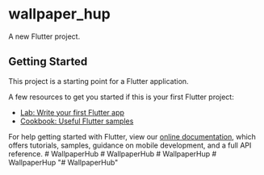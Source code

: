 # wallpaper_hup

A new Flutter project.

## Getting Started

This project is a starting point for a Flutter application.

A few resources to get you started if this is your first Flutter project:

- [Lab: Write your first Flutter app](https://flutter.dev/docs/get-started/codelab)
- [Cookbook: Useful Flutter samples](https://flutter.dev/docs/cookbook)

For help getting started with Flutter, view our
[online documentation](https://flutter.dev/docs), which offers tutorials,
samples, guidance on mobile development, and a full API reference.
#   W a l l p a p e r H u b  
 #   W a l l p a p e r H u b  
 #   W a l l p a p e r H u p  
 #   W a l l p a p e r H u p  
 "# WallpaperHub" 
